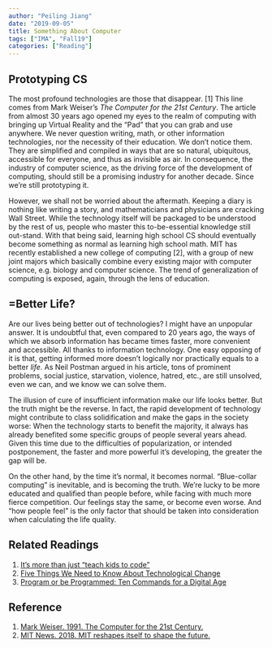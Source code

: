 ```yaml
---
author: "Peiling Jiang"
date: "2019-09-05"
title: Something About Computer
tags: ["IMA", "Fall19"]
categories: ["Reading"]
---
```


## Prototyping CS
The most profound technologies are those that disappear. [1] This line comes from Mark Weiser’s _The Computer for the 21st Century_. The article from almost 30 years ago opened my eyes to the realm of computing with bringing up Virtual Reality and the “Pad” that you can grab and use anywhere. We never question writing, math, or other information technologies, nor the necessity of their education. We don’t notice them. They are simplified and compiled in ways that are so natural, ubiquitous, accessible for everyone, and thus as invisible as air. In consequence, the industry of computer science, as the driving force of the development of computing, should still be a promising industry for another decade. Since we’re still prototyping it.

However, we shall not be worried about the aftermath. Keeping a diary is nothing like writing a story, and mathematicians and physicians are cracking Wall Street. While the technology itself will be packaged to be understood by the rest of us, people who master this to-be-essential knowledge still out-stand. With that being said, learning high school CS should eventually become something as normal as learning high school math. MIT has recently established a new college of computing [2], with a group of new joint majors which basically combine every existing major with computer science, e.g. biology and computer science. The trend of generalization of computing is exposed, again, through the lens of education.

## =Better Life?
Are our lives being better out of technologies? I might have an unpopular answer. It is undoubtful that, even compared to 20 years ago, the ways of which we absorb information has became times faster, more convenient and accessible. All thanks to information technology. One easy opposing of it is that, getting informed more doesn’t logically nor practically equals to a better _life_. As Neil Postman argued in his article, tons of prominent problems, social justice, starvation, violence, hatred, etc., are still unsolved, even we can, and we know we can solve them.

The illusion of cure of insufficient information make our life looks better. But the truth might be the reverse. In fact, the rapid development of technology might contribute to class solidification and make the gaps in the society worse: When the technology starts to benefit the majority, it always has already benefited some specific groups of people several years ahead. Given this time due to the difficulties of popularization, or intended postponement, the faster and more powerful it’s developing, the greater the gap will be.

On the other hand, by the time it’s normal, it becomes normal. “Blue-collar computing” is inevitable, and is becoming the truth. We’re lucky to be more educated and qualified than people before, while facing with much more fierce competition. Our feelings stay the same, or become even worse. And “how people feel” is the only factor that should be taken into consideration when calculating the life quality.

## Related Readings
1. [It’s more than just “teach kids to code”](http://anildash.com/2016/09/14/its_more_than_just_teach_kids_to_code/)
2. [Five Things We Need to Know About Technological Change](https://web.cs.ucdavis.edu/~rogaway/classes/188/materials/postman.pdf)
3. [Program or be Programmed: Ten Commands for a Digital Age](https://www.youtube.com/watch?v=imV3pPIUy1k)

## Reference
1. [Mark Weiser. 1991. The Computer for the 21st Century.](https://www.ics.uci.edu/~corps/phaseii/Weiser-Computer21stCentury-SciAm.pdf)
2. [MIT News. 2018. MIT reshapes itself to shape the future.](news.mit.edu/2018/mit-reshapes-itself-stephen-schwarzman-college-of-computing-1015)
